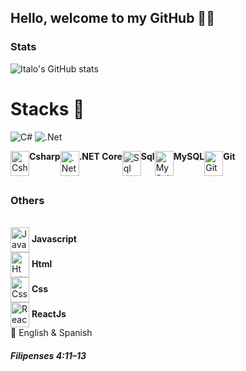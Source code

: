 <h2>Hello, welcome to my GitHub 🐱‍👤</h2>

### Stats

![Italo's GitHub stats](https://github-readme-stats.vercel.app/api?username=ItLrb&show_icons=true&theme=dracula)


# Stacks 🔱

![C#](https://img.shields.io/badge/c%23-%23239120.svg?style=for-the-badge&logo=csharp&logoColor=white)
![.Net](https://img.shields.io/badge/.NET-5C2D91?style=for-the-badge&logo=.net&logoColor=white)
<div style="display: flex"> <br/>
    <img align="center" alt="Csharp" width="30px" height="40px" src="https://cdn.jsdelivr.net/gh/devicons/devicon@latest/icons/csharp/csharp-original.svg" /> <b>Csharp</b> <br/>
    <img align="center" alt=".Net Core" width="30px" height="40px" src="https://cdn.jsdelivr.net/gh/devicons/devicon@latest/icons/dotnetcore/dotnetcore-original.svg" /> <b>.NET Core</b> <br/>
    <img align="center" alt="Sql" width="30px" height="40px" src="https://cdn.jsdelivr.net/gh/devicons/devicon@latest/icons/azuresqldatabase/azuresqldatabase-original.svg" /> <b>Sql</b> <br/>
    <img align="center" alt="MySql" width="30px" height="40px" src="https://cdn.jsdelivr.net/gh/devicons/devicon/icons/mysql/mysql-original.svg"/> <b>MySQL</b> <br/>
    <img align="center" alt="Git" width="30px" height="40px" src="https://cdn.jsdelivr.net/gh/devicons/devicon@latest/icons/git/git-original.svg" /> <b>Git</b>
</div>

##

### Others

<div style="display: inline-block"> <br/>
    <img align="center" alt="Javascript" width="30px" height="40px" src="https://cdn.jsdelivr.net/gh/devicons/devicon@latest/icons/javascript/javascript-original.svg" /> <b>Javascript</b><br/>
    <img align="center" alt="Html" width="30px" height="40px" src="https://cdn.jsdelivr.net/gh/devicons/devicon@latest/icons/html5/html5-original.svg" /> <b>Html</b><br/>
    <img align="center" alt="Css" width="30px" height="40px" src="https://cdn.jsdelivr.net/gh/devicons/devicon@latest/icons/css3/css3-original.svg" /> <b>Css</b><br/>
    <img align="center" alt="ReactJs" width="30px" height="40px" src="https://cdn.jsdelivr.net/gh/devicons/devicon@latest/icons/react/react-original.svg" /> <b>ReactJs</b><br/>
    📢 English & Spanish
</div> <br/>


##### Filipenses 4:11–13
